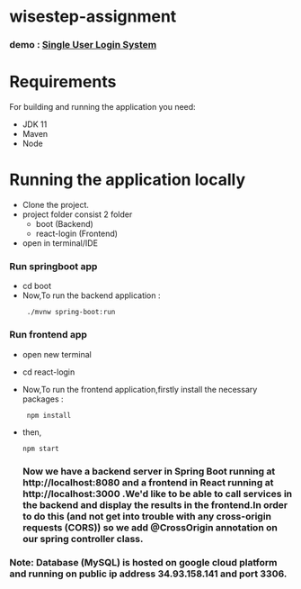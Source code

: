 # wisestep-assignment

### demo : [Single User Login System](https://react-user-login.herokuapp.com)

# Requirements

For building and running the application you need:

- JDK 11
- Maven
- Node

# Running the application locally

- Clone the project.
- project folder consist 2 folder
  - boot (Backend)
  - react-login (Frontend)
- open in terminal/IDE

### Run springboot app

- cd boot
- Now,To run the backend application :
  ```
   ./mvnw spring-boot:run
  ```
### Run frontend app

- open new terminal
- cd react-login
- Now,To run the frontend application,firstly install the necessary packages :
  ```
   npm install
  ```
- then,
  ```
  npm start
  ``` 
  
  ### Now we have a backend server in Spring Boot running at http://localhost:8080 and a frontend in React running at http://localhost:3000 .We'd like to be able to call services in the backend and display the results in the frontend.In order to do this (and not get into trouble with any cross-origin requests (CORS)) so we add @CrossOrigin annotation on our spring controller class. 

### Note: Database (MySQL) is hosted on google cloud platform and running on public ip address 34.93.158.141 and port 3306.
